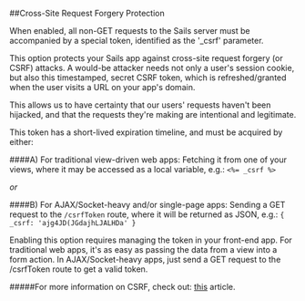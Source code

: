 ##Cross-Site Request Forgery Protection

 When enabled, all non-GET requests to the Sails server must be accompanied by a special token, identified as the '_csrf' parameter.

This option protects your Sails app against cross-site request forgery (or CSRF) attacks. A would-be attacker needs not only a user's session cookie, but also this timestamped, secret CSRF token, which is refreshed/granted when the user visits a URL on your app's domain.

This allows us to have certainty that our users' requests haven't been hijacked, and that the requests they're making are intentional and legitimate.
  
This token has a short-lived expiration timeline, and must be acquired by either:

####A)   For traditional view-driven web apps:
Fetching it from one of your views, where it may be accessed as a local variable, e.g.: `<%= _csrf %>`

*or*

####B) For AJAX/Socket-heavy and/or single-page apps: 
Sending a GET request to the `/csrfToken` route, where it will be returned as JSON, e.g.: `{ _csrf: 'ajg4JD(JGdajhLJALHDa' }`




Enabling this option requires managing the token in your front-end app. For traditional web apps, it's as easy as passing the data from a view into a form action. In AJAX/Socket-heavy apps, just send a GET request to the /csrfToken route to get a valid token.

#####For more information on CSRF, check out: [this](http://en.wikipedia.org/wiki/Cross-site_request_forgery) article.
